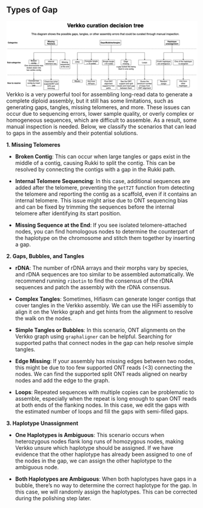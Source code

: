 ## Types of Gap
![gap_type](../../data/test_giraffe/fig/verkko_curation_decision_tree.png)
Verkko is a very powerful tool for assembling long-read data to generate a complete diploid assembly, but it still has some limitations, such as generating gaps, tangles, missing telomeres, and more. These issues can occur due to sequencing errors, lower sample quality, or overly complex or homogeneous sequences, which are difficult to assemble. As a result, some manual inspection is needed. Below, we classify the scenarios that can lead to gaps in the assembly and their potential solutions.

**1. Missing Telomeres**

- **Broken Contig**: This can occur when large tangles or gaps exist in the middle of a contig, causing Rukki to split the contig. This can be resolved by connecting the contigs with a gap in the Rukki path.
  
- **Internal Telomere Sequencing**: In this case, additional sequences are added after the telomere, preventing the `getT2T` function from detecting the telomere and reporting the contig as a scaffold, even if it contains an internal telomere. This issue might arise due to ONT sequencing bias and can be fixed by trimming the sequences before the internal telomere after identifying its start position.

- **Missing Sequence at the End**: If you see isolated telomere-attached nodes, you can find homologous nodes to determine the counterpart of the haplotype on the chromosome and stitch them together by inserting a gap.

**2. Gaps, Bubbles, and Tangles**

- **rDNA**: The number of rDNA arrays and their morphs vary by species, and rDNA sequences are too similar to be assembled automatically. We recommend running `ribotin` to find the consensus of the rDNA sequences and patch the assembly with the rDNA consensus.

- **Complex Tangles**: Sometimes, Hifiasm can generate longer contigs that cover tangles in the Verkko assembly. We can use the HiFi assembly to align it on the Verkko graph and get hints from the alignment to resolve the walk on the nodes.

- **Simple Tangles or Bubbles**: In this scenario, ONT alignments on the Verkko graph using `graphaligner` can be helpful. Searching for supported paths that connect nodes in the gap can help resolve simple tangles.

- **Edge Missing**: If your assembly has missing edges between two nodes, this might be due to too few supported ONT reads (<3) connecting the nodes. We can find the supported split ONT reads aligned on nearby nodes and add the edge to the graph.

- **Loops**: Repeated sequences with multiple copies can be problematic to assemble, especially when the repeat is long enough to span ONT reads at both ends of the flanking nodes. In this case, we edit the gaps with the estimated number of loops and fill the gaps with semi-filled gaps.

**3. Haplotype Unassignment**

- **One Haplotypes is Ambiguous**: This scenario occurs when heterozygous nodes flank long runs of homozygous nodes, making Verkko unsure which haplotype should be assigned. If we have evidence that the other haplotype has already been assigned to one of the nodes in the gap, we can assign the other haplotype to the ambiguous node.

- **Both Haplotypes are Ambiguous**: When both haplotypes have gaps in a bubble, there’s no way to determine the correct haplotype for the gap. In this case, we will randomly assign the haplotypes. This can be corrected during the polishing step later.
